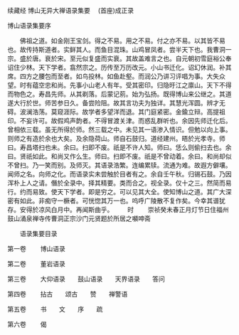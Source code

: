 续藏经 博山无异大禅语录集要
　(首座)成正录

博山语录集要序

　　佛祖之道。如金刚王宝剑。得之不易。用之不易。付之亦不易。以其皆不易也。故传持斯道者。实鲜其人。而鱼目混珠。山鸡冒凤者。尝半天下也。我曹洞一宗。盛於唐。衰於宋。至元似复盛而实衰。其故盖难言之也。自元朝初雪庭裕公奉诏住少林。天下学者。翕然宗之。历传至万历改元。小山书迁化。诏幻休润。补其席。四方之腰包而至者。如鸟投林。如鱼赴壑。而润公乃讲习评唱为事。大失众望。时有蕴空忠和尚。先事小山老人有年。受其密印。归隐旴江之廪山。天下不得而物色之。寿昌先师。从其剃落。后蒙记莂。始为弘扬。既得博山来公继之。其道遂大行於世。师苦参日久。备尝险阻。故其言功夫为独详。其慧光浑圆。辨才无碍。波澜浩荡。莫窥涯际。故学者多望洋而退。其门庭紧密。金鍮立辩。高提祖印。不妄许可。故假鸡声韵者。不得冒渡关津。而惑乱群听也。余因先师迁化后。曾相依三载。虽无所得於师。然三载之中。未见其一语渗入情识。但勉以向上事。则师之有造於余也大矣。及余隐荷山。师自石鼓归。道经建州。晤於光孝寺。师曰。寿昌塔扫也未。余曰。扫即不废。祇是不许人知。师曰。恁么则偷扫去也。余曰。贤祇如此。和尚又作么生。师曰。扫即不废。祇是不曾动着。余曰。和尚却似不曾扫。乃一笑而别。及师灭。其语录浩繁。连编累牍。流通为难。故遐方僻壤。闻师之名。向师之化。而语录实未尝触於目者有之。余自壬午秋。归锡石鼓。乃因浑朴上人之请。僭於全录中。择其精要。类而合之。视全录。仅十之三。然简而易行。约而易致。使天下学者。即是穷之。可以见其大全。使知博山之道。其广大深密有如此。非痴守一橛者。可恍惚其万一也。呜呼广陵散不复作矣。今幸其谱犹存。安得於凉风白月中。再闻斯曲乎。
　　时
　　崇祯癸未春正月灯节日住福州鼓山涌泉禅寺传曹洞正宗沙门元贤题於所居之嚬呻斋

　　语录集要目录

第一卷
　　博山语录

第二卷
　　董岩语录

第三卷
　　大仰语录　　鼓山语录　　天界语录　　答问

第四卷
　　拈古　　颂古　　赞　　禅警语

第五卷
　　书　　文　　序　　疏

第六卷
　　偈

